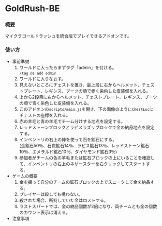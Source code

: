 # GoldRush-BE

### 概要
マイクラゴールドラッシュを統合版でプレイできるアドオンです。

### 使い方
 - 事前準備
    1. ワールドに入ったらまずタグ「admin」を付ける。<br>
    ` /tag @s add admin `
    2. ワールドに入りなおす。
    3. 見えないところにチェストを置き、最上段に右からヘルメット、チェストプレート、レギンス、ブーツの順で赤く染色した皮装備を入れる。
    4. 上から2段目に右からヘルメット、チェストプレート、レギンス、ブーツの順で青く染色した皮装備を入れる。
    5. このアドオンの` scripts/main.js `を開き、下の画像のように` ChestLoc `にチェストの座標を入れる。
    6. 赤の羊毛と青の羊毛でチーム分けする地点を設定する。
    7. レッドストーンブロックとラピスラズリブロックで金の納品地点を設定する。
    8. インベントリの右上の棒を使って石を鉱石にする。<br>
    (金鉱石50％、石炭鉱石14％、ラピス鉱石13％、レッドストーン鉱石10％、エメラルド鉱石10％、ダイヤモンド鉱石3％)
    9. 参加者がチームの色の羊毛または鉱石ブロックの上にいることを確認して、インベントリの右上のネザースターを右クリックしてスタートする。
 - ゲームの概要
   1. 金を掘って自分のチームの鉱石ブロックの上でスニークして金を納品する。
   2. プレイヤーは殺しても構わない。
   3. 殺された場合、所持していた金はロストする。
   4. ラストスパートでは、金の納品個数が2倍になり、両チームとも金の個数のカウント表示は消える。
 - 注意事項
